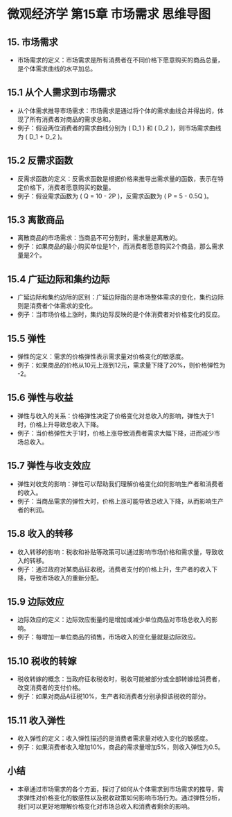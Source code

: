 # 微观经济学 第15章 市场需求 思维导图

## 15. 市场需求
  - 市场需求的定义：市场需求是所有消费者在不同价格下愿意购买的商品总量，是个体需求曲线的水平加总。

## 15.1 从个人需求到市场需求
  - 从个体需求推导市场需求：市场需求是通过将个体的需求曲线合并得出的，体现了所有消费者对商品的需求总和。
  - 例子：假设两位消费者的需求曲线分别为 \( D_1 \) 和 \( D_2 \)，则市场需求曲线为 \( D_1 + D_2 \)。

## 15.2 反需求函数
  - 反需求函数的定义：反需求函数是根据价格来推导出需求量的函数，表示在特定价格下，消费者愿意购买的数量。
  - 例子：假设需求函数为 \( Q = 10 - 2P \)，反需求函数为 \( P = 5 - 0.5Q \)。

## 15.3 离散商品
  - 离散商品的市场需求：当商品不可分割时，需求量是离散的。
  - 例子：如果商品的最小购买单位是1个，而消费者愿意购买2个商品，那么需求量是2个。

## 15.4 广延边际和集约边际
  - 广延边际和集约边际的区别：广延边际指的是市场整体需求的变化，集约边际则是消费者个体需求的变化。
  - 例子：当市场价格上涨时，集约边际反映的是个体消费者对价格变化的反应。

## 15.5 弹性
  - 弹性的定义：需求的价格弹性表示需求量对价格变化的敏感度。
  - 例子：如果商品的价格从10元上涨到12元，需求量下降了20%，则价格弹性为 -2。

## 15.6 弹性与收益
  - 弹性与收入的关系：价格弹性决定了价格变化对总收入的影响，弹性大于1时，价格上升导致总收入下降。
  - 例子：当价格弹性大于1时，价格上涨导致消费者需求大幅下降，进而减少市场总收入。

## 15.7 弹性与收支效应
  - 弹性对收支的影响：弹性可以帮助我们理解价格变化如何影响生产者和消费者的收入。
  - 例子：当商品需求的弹性大时，价格上涨可能导致总收入下降，从而影响生产者的利润。

## 15.8 收入的转移
  - 收入转移的影响：税收和补贴等政策可以通过影响市场价格和需求量，导致收入的转移。
  - 例子：通过政府对某商品征收税，消费者支付的价格上升，生产者的收入下降，导致市场收入的重新分配。

## 15.9 边际效应
  - 边际效应的定义：边际效应衡量的是增加或减少单位商品对市场总收入的影响。
  - 例子：每增加一单位商品的销售，市场收入的变化量就是边际效应。

## 15.10 税收的转嫁
  - 税收转嫁的概念：当政府征收税收时，税收可能被部分或全部转嫁给消费者，改变消费者的支付价格。
  - 例子：如果对商品A征税10%，生产者和消费者分别承担该税收的部分。

## 15.11 收入弹性
  - 收入弹性的定义：收入弹性描述的是消费者需求量对收入变化的敏感度。
  - 例子：如果消费者收入增加10%，商品的需求量增加5%，则收入弹性为0.5。

## 小结
  - 本章通过市场需求的各个方面，探讨了如何从个体需求到市场需求的推导，需求弹性对价格变化的敏感性以及税收政策如何影响市场行为。通过弹性分析，我们可以更好地理解价格变化对市场总收入和消费者剩余的影响。
